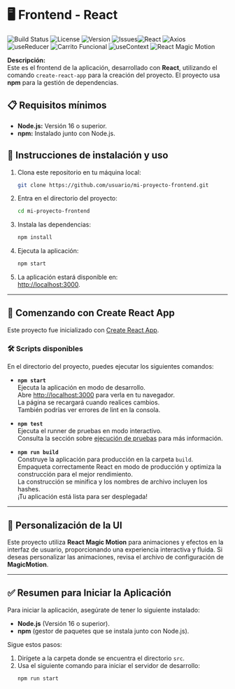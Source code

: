 # 🖥️ **Frontend - React**
![Build Status](https://img.shields.io/badge/build-passing-brightgreen) ![License](https://img.shields.io/badge/license-MIT-blue) ![Version](https://img.shields.io/badge/version-1.0.0-blue)  ![Issues](https://img.shields.io/github/issues/usuario/repositorio)![React](https://img.shields.io/badge/React-16.13.1-61dafb) ![Axios](https://img.shields.io/badge/Axios-0.27.2-5A29E3) ![useReducer](https://img.shields.io/badge/Hook-useReducer-green) ![Carrito Funcional](https://img.shields.io/badge/Carrito-Funcional-brightgreen) ![useContext](https://img.shields.io/badge/Hook-useContext-yellow) ![React Magic Motion](https://img.shields.io/badge/React_Magic_Motion-2.0.0-ff69b4)

**Descripción:**  
Este es el frontend de la aplicación, desarrollado con **React**, utilizando el comando `create-react-app` para la creación del proyecto. El proyecto usa **npm** para la gestión de dependencias.

## 📋 Requisitos mínimos

- **Node.js:** Versión 16 o superior.
- **npm:** Instalado junto con Node.js.

## 🚀 Instrucciones de instalación y uso

1. Clona este repositorio en tu máquina local:
    ```bash
    git clone https://github.com/usuario/mi-proyecto-frontend.git
    ```
2. Entra en el directorio del proyecto:
    ```bash
    cd mi-proyecto-frontend
    ```
3. Instala las dependencias:
    ```bash
    npm install
    ```
4. Ejecuta la aplicación:
    ```bash
    npm start
    ```
5. La aplicación estará disponible en:  
   [http://localhost:3000](http://localhost:3000).

---

## 📘 Comenzando con **Create React App**

Este proyecto fue inicializado con [Create React App](https://github.com/facebook/create-react-app).

### 🛠️ **Scripts disponibles**

En el directorio del proyecto, puedes ejecutar los siguientes comandos:

- **`npm start`**  
  Ejecuta la aplicación en modo de desarrollo.  
  Abre [http://localhost:3000](http://localhost:3000) para verla en tu navegador.  
  La página se recargará cuando realices cambios.  
  También podrías ver errores de lint en la consola.

- **`npm test`**  
  Ejecuta el runner de pruebas en modo interactivo.  
  Consulta la sección sobre [ejecución de pruebas](https://facebook.github.io/create-react-app/docs/running-tests) para más información.

- **`npm run build`**  
  Construye la aplicación para producción en la carpeta `build`.  
  Empaqueta correctamente React en modo de producción y optimiza la construcción para el mejor rendimiento.  
  La construcción se minifica y los nombres de archivo incluyen los hashes.  
  ¡Tu aplicación está lista para ser desplegada!

---

## 🎨 Personalización de la UI

Este proyecto utiliza **React Magic Motion** para animaciones y efectos en la interfaz de usuario, proporcionando una experiencia interactiva y fluida. Si deseas personalizar las animaciones, revisa el archivo de configuración de **MagicMotion**.

---

## ✅ **Resumen para Iniciar la Aplicación**

Para iniciar la aplicación, asegúrate de tener lo siguiente instalado:

- **Node.js** (Versión 16 o superior).
- **npm** (gestor de paquetes que se instala junto con Node.js).

Sigue estos pasos:

1. Dirígete a la carpeta donde se encuentra el directorio `src`.
2. Usa el siguiente comando para iniciar el servidor de desarrollo:
   ```bash
   npm run start
